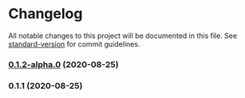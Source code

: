 # Changelog

All notable changes to this project will be documented in this file. See [standard-version](https://github.com/conventional-changelog/standard-version) for commit guidelines.

### [0.1.2-alpha.0](https://github.com/plamworapot/next-js-api-with-ts/compare/v0.1.1...v0.1.2-alpha.0) (2020-08-25)

### 0.1.1 (2020-08-25)
